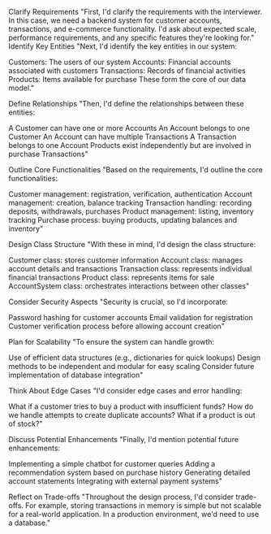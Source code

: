 Clarify Requirements
"First, I'd clarify the requirements with the interviewer. In this case, we need a backend system for customer accounts, transactions, and e-commerce functionality. I'd ask about expected scale, performance requirements, and any specific features they're looking for."
Identify Key Entities
"Next, I'd identify the key entities in our system:

Customers: The users of our system
Accounts: Financial accounts associated with customers
Transactions: Records of financial activities
Products: Items available for purchase
These form the core of our data model."


Define Relationships
"Then, I'd define the relationships between these entities:

A Customer can have one or more Accounts
An Account belongs to one Customer
An Account can have multiple Transactions
A Transaction belongs to one Account
Products exist independently but are involved in purchase Transactions"


Outline Core Functionalities
"Based on the requirements, I'd outline the core functionalities:

Customer management: registration, verification, authentication
Account management: creation, balance tracking
Transaction handling: recording deposits, withdrawals, purchases
Product management: listing, inventory tracking
Purchase process: buying products, updating balances and inventory"


Design Class Structure
"With these in mind, I'd design the class structure:

Customer class: stores customer information
Account class: manages account details and transactions
Transaction class: represents individual financial transactions
Product class: represents items for sale
AccountSystem class: orchestrates interactions between other classes"


Consider Security Aspects
"Security is crucial, so I'd incorporate:

Password hashing for customer accounts
Email validation for registration
Customer verification process before allowing account creation"


Plan for Scalability
"To ensure the system can handle growth:

Use of efficient data structures (e.g., dictionaries for quick lookups)
Design methods to be independent and modular for easy scaling
Consider future implementation of database integration"


Think About Edge Cases
"I'd consider edge cases and error handling:

What if a customer tries to buy a product with insufficient funds?
How do we handle attempts to create duplicate accounts?
What if a product is out of stock?"


Discuss Potential Enhancements
"Finally, I'd mention potential future enhancements:

Implementing a simple chatbot for customer queries
Adding a recommendation system based on purchase history
Generating detailed account statements
Integrating with external payment systems"


Reflect on Trade-offs
"Throughout the design process, I'd consider trade-offs. For example, storing transactions in memory is simple but not scalable for a real-world application. In a production environment, we'd need to use a database."
